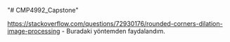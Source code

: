 "# CMP4992_Capstone" 

https://stackoverflow.com/questions/72930176/rounded-corners-dilation-image-processing - Buradaki yöntemden faydalandım.